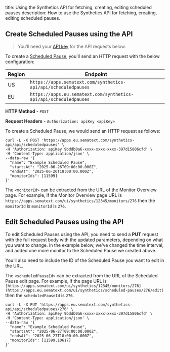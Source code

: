 title: Using the Synthetics API for fetching, creating, editing scheduled pauses
description: How to use the Synthetics API for fetching, creating, editing scheduled pauses.

## Create Scheduled Pauses using the API

> You’ll need your [API key](/docs/synthetics/using-the-api#getting-the-api-key) for the API requests below.

To create a [Scheduled Pause](/docs/synthetics/scheduled-pauses/), you'll send an HTTP request with the below configuration:

| Region | Endpoint
| --- | --- |
| US | `https://apps.sematext.com/synthetics-api/api/scheduledpauses` |
| EU | `https://apps.eu.sematext.com/synthetics-api/api/scheduledpauses` |

**HTTP Method** - `POST`

**Request Headers** - `Authorization: apiKey <apiKey>`

To create a Scheduled Pause, we would send an HTTP request as follows:

```
curl -L -X POST 'https://apps.eu.sematext.com/synthetics-api/api/scheduledpauses' \
-H 'Authorization: apiKey 9bddb0a6-xxxx-xxxx-xxxx-397d15806cfd' \
-H 'Content-Type: application/json' \
--data-raw '{
  "name": "Example Scheduled Pause",
  "startsAt": "2025-06-26T09:00:00.000Z",
  "endsAt": "2025-06-26T18:00:00.000Z",
  "monitorIds": [11599]
}'
```

The `<monitorId>` can be extracted from the URL of the Monitor Overview page. For example, if the Monitor Overview page URL is `https://apps.sematext.com/ui/synthetics/12345/monitors/276` then the `monitorId` is `monitorId` is `276`.

## Edit Scheduled Pauses using the API

To edit Scheduled Pauses using the API, you need to send a **PUT** request with the full request body with the updated parameters, depending on what you want to change. In the example below, we've changed the time interval, and added one more monitor to the Scheduled Pause we created above.

You’ll also need to include the ID of the Scheduled Pause you want to edit in the URL.

The `<scheduledPauseId>` can be extracted from the URL of the Scheduled Pause edit page. For example, if the page URL is `[https://apps.sematext.com/ui/synthetics/12345/monitors/276](https://apps.eu.sematext.com/ui/synthetics/scheduled-pauses/276/edit)` then the `scheduledPauseId` is `276`.

```
curl -L -X PUT 'https://apps.eu.sematext.com/synthetics-api/api/scheduledpauses/276' \
-H 'Authorization: apiKey 9bddb0a6-xxxx-xxxx-xxxx-397d15806cfd' \
-H 'Content-Type: application/json' \
--data-raw '{
  "name": "Example Scheduled Pause",
  "startsAt": "2025-06-27T09:00:00.000Z",
  "endsAt": "2025-06-27T18:00:00.000Z",
  "monitorIds": [11599,10617]
}'
```
